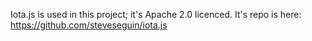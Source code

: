 Iota.js is used in this project; it's Apache 2.0 licenced. It's repo is here: https://github.com/steveseguin/iota.js
